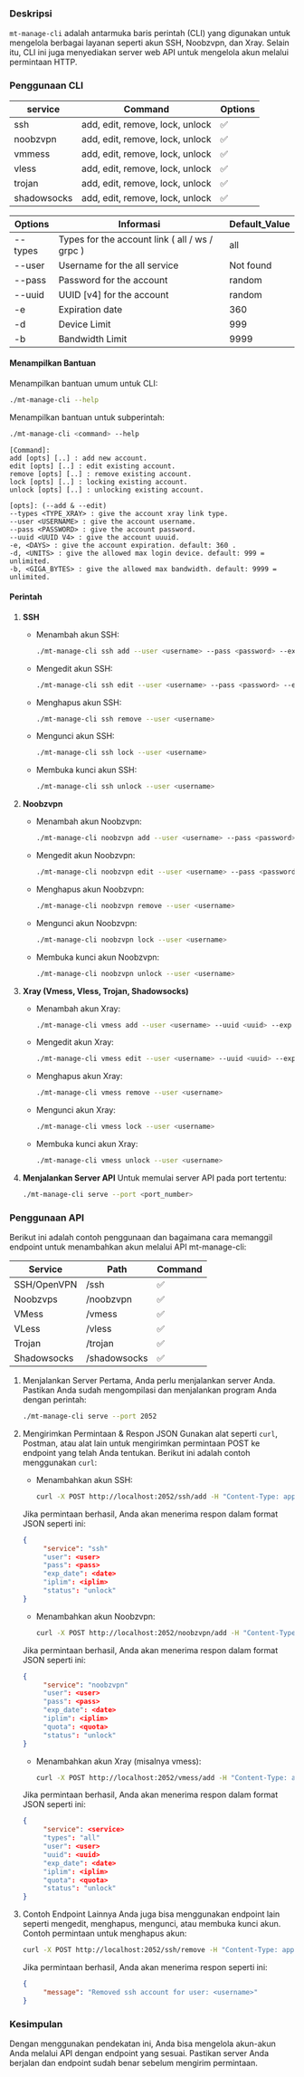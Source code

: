 ### Deskripsi
`mt-manage-cli` adalah antarmuka baris perintah (CLI) yang digunakan untuk mengelola berbagai layanan seperti akun SSH, Noobzvpn, dan Xray. Selain itu, CLI ini juga menyediakan server web API untuk mengelola akun melalui permintaan HTTP.

### Penggunaan CLI

| service | Command | Options |
|--|--|--|
| ssh | add,  edit, remove, lock, unlock |✅|
| noobzvpn | add,  edit, remove, lock, unlock |✅|
| vmmess | add,  edit, remove, lock, unlock |✅|
| vless | add,  edit, remove, lock, unlock |✅|
| trojan | add,  edit, remove, lock, unlock  |✅|
| shadowsocks | add,  edit, remove, lock, unlock |✅|

| Options | Informasi | Default_Value |
|--|--|--|
| --types | Types for the account link ( all / ws / grpc ) | all |
| --user | Username for the all service | Not found |
| --pass | Password for the account | random |
| --uuid | UUID [v4] for the account | random |
| -e | Expiration date | 360 |
| -d | Device Limit | 999 |
| -b | Bandwidth Limit | 9999 |

#### Menampilkan Bantuan
Menampilkan bantuan umum untuk CLI:
```bash
./mt-manage-cli --help
```
Menampilkan bantuan untuk subperintah:
```bash
./mt-manage-cli <command> --help
```

```help
[Command]:
add [opts] [..] : add new account.
edit [opts] [..] : edit existing account.
remove [opts] [..] : remove existing account.
lock [opts] [..] : locking existing account.
unlock [opts] [..] : unlocking existing account.

[opts]: (--add & --edit)
--types <TYPE_XRAY> : give the account xray link type.
--user <USERNAME> : give the account username.
--pass <PASSWORD> : give the account password.
--uuid <UUID V4> : give the account uuuid.
-e, <DAYS> : give the account expiration. default: 360 .
-d, <UNITS> : give the allowed max login device. default: 999 = unlimited.
-b, <GIGA_BYTES> : give the allowed max bandwidth. default: 9999 = unlimited.
```

#### Perintah
1. **SSH**
   - Menambah akun SSH:
     ```bash
     ./mt-manage-cli ssh add --user <username> --pass <password> --exp <expiration_date> --device <device_id>
     ```
   - Mengedit akun SSH:
     ```bash
     ./mt-manage-cli ssh edit --user <username> --pass <password> --exp <expiration_date> --device <device_id>
     ```
   - Menghapus akun SSH:
     ```bash
     ./mt-manage-cli ssh remove --user <username>
     ```
   - Mengunci akun SSH:
     ```bash
     ./mt-manage-cli ssh lock --user <username>
     ```
   - Membuka kunci akun SSH:
     ```bash
     ./mt-manage-cli ssh unlock --user <username>
     ```

2. **Noobzvpn**
   - Menambah akun Noobzvpn:
     ```bash
     ./mt-manage-cli noobzvpn add --user <username> --pass <password> --exp <expiration_date> --device <device_id> --bandwidth <bandwidth_limit>
     ```
   - Mengedit akun Noobzvpn:
     ```bash
     ./mt-manage-cli noobzvpn edit --user <username> --pass <password> --exp <expiration_date> --device <device_id> --bandwidth <bandwidth_limit>
     ```
   - Menghapus akun Noobzvpn:
     ```bash
     ./mt-manage-cli noobzvpn remove --user <username>
     ```
   - Mengunci akun Noobzvpn:
     ```bash
     ./mt-manage-cli noobzvpn lock --user <username>
     ```
   - Membuka kunci akun Noobzvpn:
     ```bash
     ./mt-manage-cli noobzvpn unlock --user <username>
     ```

3. **Xray (Vmess, Vless, Trojan, Shadowsocks)**
   - Menambah akun Xray:
     ```bash
     ./mt-manage-cli vmess add --user <username> --uuid <uuid> --exp <expiration_date> --device <device_id> --bandwidth <bandwidth_limit>
     ```
   - Mengedit akun Xray:
     ```bash
     ./mt-manage-cli vmess edit --user <username> --uuid <uuid> --exp <expiration_date> --device <device_id> --bandwidth <bandwidth_limit>
     ```
   - Menghapus akun Xray:
     ```bash
     ./mt-manage-cli vmess remove --user <username>
     ```
   - Mengunci akun Xray:
     ```bash
     ./mt-manage-cli vmess lock --user <username>
     ```
   - Membuka kunci akun Xray:
     ```bash
     ./mt-manage-cli vmess unlock --user <username>
     ```

4. **Menjalankan Server API**
   Untuk memulai server API pada port tertentu:
   ```bash
   ./mt-manage-cli serve --port <port_number>
   ```

### Penggunaan API
Berikut ini adalah contoh penggunaan dan bagaimana cara memanggil endpoint untuk menambahkan akun melalui API mt-manage-cli:

|Service|Path|Command|
|--|--|--|
|SSH/OpenVPN|/ssh|✅|
|Noobzvps|/noobzvpn|✅||
|VMess|/vmess|✅|
|VLess|/vless|✅|
|Trojan|/trojan|✅|
|Shadowsocks|/shadowsocks|✅|

1. Menjalankan Server
   Pertama, Anda perlu menjalankan server Anda. Pastikan Anda sudah mengompilasi dan menjalankan program Anda dengan perintah:
   ```bash
   ./mt-manage-cli serve --port 2052
   ```

2. Mengirimkan Permintaan & Respon JSON
   Gunakan alat seperti `curl`, Postman, atau alat lain untuk mengirimkan permintaan POST ke endpoint yang telah Anda tentukan. Berikut ini adalah contoh menggunakan `curl`:

   - Menambahkan akun SSH:
     ```bash
     curl -X POST http://localhost:2052/ssh/add -H "Content-Type: application/json" -d '{ "user": "username", "pass": "password", "exp": "360", "device": "999" }'
     ```

   Jika permintaan berhasil, Anda akan menerima respon dalam format JSON seperti ini:
   ```json
   {
        "service": "ssh"
        "user": <user>
        "pass": <pass>
        "exp_date": <date>
        "iplim": <iplim>
        "status": "unlock"
   }
   ```

   - Menambahkan akun Noobzvpn:
     ```bash
     curl -X POST http://localhost:2052/noobzvpn/add -H "Content-Type: application/json" -d '{ "user": "username", "pass": "password", "exp": "360", "device": "999", "bandwidth": "9999" }'
     ```

   Jika permintaan berhasil, Anda akan menerima respon dalam format JSON seperti ini:
   ```json
   {
        "service": "noobzvpn"
        "user": <user>
        "pass": <pass>
        "exp_date": <date>
        "iplim": <iplim>
        "quota": <quota>
        "status": "unlock"
   }
   ```

   - Menambahkan akun Xray (misalnya vmess):
     ```bash
     curl -X POST http://localhost:2052/vmess/add -H "Content-Type: application/json" -d '{ "types": "all", "user": "username", "uuid": "random", "exp": "360", "device": "999", "bandwidth": "9999" }'
     ```

   Jika permintaan berhasil, Anda akan menerima respon dalam format JSON seperti ini:
   ```json
   {
        "service": <service>
        "types": "all"
        "user": <user>
        "uuid": <uuid>
        "exp_date": <date>
        "iplim": <iplim>
        "quota": <quota>
        "status": "unlock"
   }
   ```

3. Contoh Endpoint Lainnya
   Anda juga bisa menggunakan endpoint lain seperti mengedit, menghapus, mengunci, atau membuka kunci akun. Contoh permintaan untuk menghapus akun:
   ```bash
   curl -X POST http://localhost:2052/ssh/remove -H "Content-Type: application/json" -d '{ "user": "username" }'
   ```

   Jika permintaan berhasil, Anda akan menerima respon seperti ini:
   ```json
   {
        "message": "Removed ssh account for user: <username>"
   }
   ```

### Kesimpulan
Dengan menggunakan pendekatan ini, Anda bisa mengelola akun-akun Anda melalui API dengan endpoint yang sesuai. Pastikan server Anda berjalan dan endpoint sudah benar sebelum mengirim permintaan.
